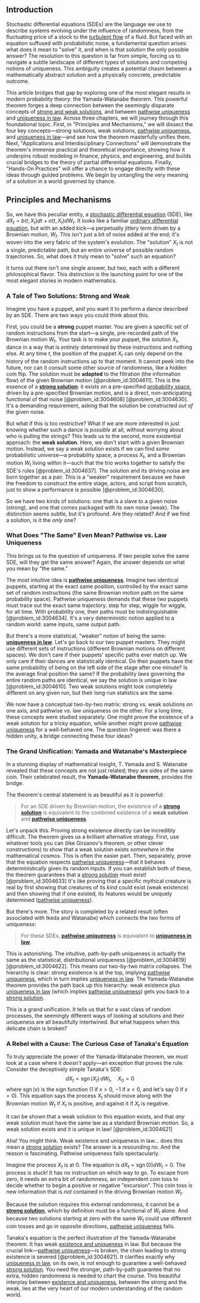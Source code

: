 ## Introduction
Stochastic differential equations (SDEs) are the language we use to describe systems evolving under the influence of randomness, from the fluctuating price of a stock to the [turbulent flow](@article_id:150806) of a fluid. But faced with an equation suffused with probabilistic noise, a fundamental question arises: what does it mean to "solve" it, and when is that solution the only possible answer? The resolution to this question is far from simple, forcing us to navigate a subtle landscape of different types of solutions and competing notions of uniqueness. This ambiguity creates a potential chasm between a mathematically abstract solution and a physically concrete, predictable outcome.

This article bridges that gap by exploring one of the most elegant results in modern probability theory: the Yamada-Watanabe theorem. This powerful theorem forges a deep connection between the seemingly disparate concepts of [strong and weak solutions](@article_id:190511), and between [pathwise uniqueness](@article_id:267275) and [uniqueness in law](@article_id:186417). Across three chapters, we will journey through this foundational topic. First, in "Principles and Mechanisms," we will dissect the four key concepts—strong solutions, weak solutions, [pathwise uniqueness](@article_id:267275), and [uniqueness in law](@article_id:186417)—and see how the theorem masterfully unifies them. Next, "Applications and Interdisciplinary Connections" will demonstrate the theorem's immense practical and theoretical importance, showing how it underpins robust modeling in finance, physics, and engineering, and builds crucial bridges to the theory of partial differential equations. Finally, "Hands-On Practices" will offer a chance to engage directly with these ideas through guided problems. We begin by untangling the very meaning of a solution in a world governed by chance.

## Principles and Mechanisms

So, we have this peculiar entity, a [stochastic differential equation](@article_id:139885) (SDE), like $dX_t = b(t,X_t)dt + \sigma(t,X_t)dW_t$. It looks like a familiar [ordinary differential equation](@article_id:168127), but with an added kick—a perpetually jittery term driven by a Brownian motion, $W_t$. This isn't just a bit of noise added at the end; it's woven into the very fabric of the system's evolution. The "solution" $X_t$ is not a single, predictable path, but an entire universe of possible random trajectories. So, what does it truly mean to "solve" such an equation?

It turns out there isn't one single answer, but two, each with a different philosophical flavor. This distinction is the launching point for one of the most elegant stories in modern mathematics.

### A Tale of Two Solutions: Strong and Weak

Imagine you have a puppet, and you want it to perform a dance described by an SDE. There are two ways you could think about this.

First, you could be a **strong** puppet master. You are given a specific set of random instructions from the start—a single, pre-recorded path of the Brownian motion $W_t$. Your task is to make your puppet, the solution $X_t$, dance in a way that is *entirely* determined by these instructions and nothing else. At any time $t$, the position of the puppet $X_t$ can only depend on the history of the random instructions up to that moment. It cannot peek into the future, nor can it consult some other source of randomness, like a hidden coin flip. The solution must be **adapted** to the filtration (the information flow) of the given Brownian motion [@problem_id:3004611]. This is the essence of a **[strong solution](@article_id:197850)**: it exists on a pre-specified [probability space](@article_id:200983), driven by a pre-specified Brownian motion, and is a direct, non-anticipating functional of that noise [@problem_id:3004608] [@problem_id:3004630]. It's a demanding requirement, asking that the solution be constructed *out of* the given noise.

But what if this is too restrictive? What if we are more interested in just knowing whether such a dance is *possible* at all, without worrying about who is pulling the strings? This leads us to the second, more existential approach: the **weak solution**. Here, we don't start with a given Brownian motion. Instead, we say a weak solution exists if we can find *some* probabilistic universe—a probability space, a process $X_t$, and a Brownian motion $W_t$ living within it—such that the trio works together to satisfy the SDE's rules [@problem_id:3004637]. The solution and its driving noise are born together as a pair. This is a "weaker" requirement because we have the freedom to construct the entire stage, actors, and script from scratch, just to show a performance is possible [@problem_id:3004630].

So we have two kinds of solutions: one that is a slave to a given noise (strong), and one that comes packaged with its own noise (weak). The distinction seems subtle, but it's profound. Are they related? And if we find a solution, is it the *only* one?

### What Does "The Same" Even Mean? Pathwise vs. Law Uniqueness

This brings us to the question of uniqueness. If two people solve the same SDE, will they get the same answer? Again, the answer depends on what you mean by "the same."

The most intuitive idea is **[pathwise uniqueness](@article_id:267275)**. Imagine two identical puppets, starting at the exact same position, controlled by the exact same set of random instructions (the same Brownian motion path on the same probability space). Pathwise uniqueness demands that these two puppets must trace out the exact same trajectory, step for step, wiggle for wiggle, for all time. With probability one, their paths must be indistinguishable [@problem_id:3004634]. It's a very deterministic notion applied to a random world: same inputs, same output path.

But there's a more statistical, "weaker" notion of being the same: **[uniqueness in law](@article_id:186417)**. Let's go back to our two puppet masters. They might use different sets of instructions (different Brownian motions on different spaces). We don't care if their puppets' specific paths ever match up. We only care if their dances are statistically identical. Do their puppets have the same probability of being on the left side of the stage after one minute? Is the average final position the same? If the probability laws governing the entire random paths are identical, we say the solution is unique in law [@problem_id:3004610]. Two weak solutions might look completely different on any given run, but their long-run statistics are the same.

We now have a conceptual two-by-two matrix: strong vs. weak solutions on one axis, and pathwise vs. law uniqueness on the other. For a long time, these concepts were studied separately. One might prove the existence of a weak solution for a tricky equation, while another might prove [pathwise uniqueness](@article_id:267275) for a well-behaved one. The question lingered: was there a hidden unity, a bridge connecting these four ideas?

### The Grand Unification: Yamada and Watanabe's Masterpiece

In a stunning display of mathematical insight, T. Yamada and S. Watanabe revealed that these concepts are not just related; they are sides of the same coin. Their celebrated result, the **Yamada-Watanabe theorem**, provides the bridge.

The theorem's central statement is as beautiful as it is powerful:
> For an SDE driven by Brownian motion, the existence of a **[strong solution](@article_id:197850)** is equivalent to the combined existence of a **weak solution** and **[pathwise uniqueness](@article_id:267275)**.

Let's unpack this. Proving strong existence directly can be incredibly difficult. The theorem gives us a brilliant alternative strategy. First, use whatever tools you can (like Girsanov's theorem, or other clever constructions) to show that a weak solution exists *somewhere* in the mathematical cosmos. This is often the easier part. Then, separately, prove that the equation respects [pathwise uniqueness](@article_id:267275)—that it behaves deterministically given its random inputs. If you can establish both of these, the theorem guarantees that a [strong solution](@article_id:197850) must exist! [@problem_id:3004633] It's like proving that a specific mythical creature is real by first showing that creatures of its *kind* could exist (weak existence) and then showing that if one existed, its features would be uniquely determined ([pathwise uniqueness](@article_id:267275)).

But there's more. The story is completed by a related result (often associated with Ikeda and Watanabe) which connects the two forms of uniqueness:
> For these SDEs, **[pathwise uniqueness](@article_id:267275)** is equivalent to **[uniqueness in law](@article_id:186417)**.

This is astonishing. The intuitive, path-by-path uniqueness is actually the same as the statistical, distributional uniqueness [@problem_id:3004619] [@problem_id:3004622]. This means our two-by-two matrix collapses. The hierarchy is clear: strong existence is at the top, implying [pathwise uniqueness](@article_id:267275), which in turn implies [uniqueness in law](@article_id:186417). The Yamada-Watanabe theorem provides the path back up this hierarchy: weak existence plus [uniqueness in law](@article_id:186417) (which implies [pathwise uniqueness](@article_id:267275)) gets you back to a [strong solution](@article_id:197850).

This is a grand unification. It tells us that for a vast class of random processes, the seemingly different ways of looking at solutions and their uniqueness are all beautifully intertwined. But what happens when this delicate chain is broken?

### A Rebel with a Cause: The Curious Case of Tanaka's Equation

To truly appreciate the power of the Yamada-Watanabe theorem, we must look at a case where it *doesn't* apply—an exception that proves the rule. Consider the deceptively simple Tanaka's SDE:
$$
dX_t = \operatorname{sgn}(X_t) \, dW_t, \quad X_0 = 0
$$
where $\operatorname{sgn}(x)$ is the sign function ($1$ if $x>0$, $-1$ if $x<0$, and let's say $0$ if $x=0$). This equation says the process $X_t$ should move along with the Brownian motion $W_t$ if $X_t$ is positive, and against it if $X_t$ is negative.

It can be shown that a weak solution to this equation exists, and that *any* weak solution must have the same law as a standard Brownian motion. So, a weak solution exists and it is unique in law! [@problem_id:3004621]

Aha! You might think. Weak existence and uniqueness in law... does this mean a [strong solution](@article_id:197850) exists? The answer is a resounding *no*. And the reason is fascinating. Pathwise uniqueness fails spectacularly.

Imagine the process $X_t$ is at $0$. The equation is $dX_t = \operatorname{sgn}(0) dW_t = 0$. The process is stuck! It has no instruction on which way to go. To escape from zero, it needs an extra bit of randomness, an independent coin toss to decide whether to begin a positive or negative "excursion". This coin toss is new information that is *not* contained in the driving Brownian motion $W_t$.

Because the solution requires this external randomness, it cannot be a **[strong solution](@article_id:197850)**, which by definition must be a functional of $W_t$ alone. And because two solutions starting at zero with the same $W_t$ could use different coin tosses and go in opposite directions, [pathwise uniqueness](@article_id:267275) fails.

Tanaka's equation is the perfect illustration of the Yamada-Watanabe theorem. It has weak [existence and uniqueness](@article_id:262607) in law. But because the crucial link—[pathwise uniqueness](@article_id:267275)—is broken, the chain leading to strong existence is severed [@problem_id:3004621]. It clarifies exactly why [uniqueness in law](@article_id:186417), on its own, is not enough to guarantee a well-behaved [strong solution](@article_id:197850). You need the stronger, path-by-path guarantee that no extra, hidden randomness is needed to chart the course. This beautiful interplay between [existence and uniqueness](@article_id:262607), between the strong and the weak, lies at the very heart of our modern understanding of the random world.